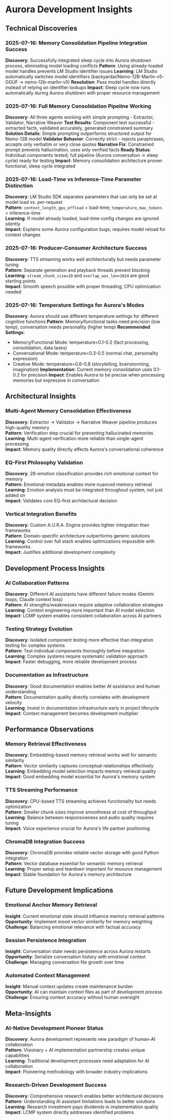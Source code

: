 # Aurora Development Insights

## Technical Discoveries

### 2025-07-16: Memory Consolidation Pipeline Integration Success
**Discovery**: Successfully integrated sleep cycle into Aurora shutdown process, eliminating model loading conflicts
**Pattern**: Using already-loaded model handles prevents LM Studio identifier issues
**Learning**: LM Studio automatically switches model identifiers (backyardai/Nemo-12B-Marlin-v5-GGUF → nemo-12b-marlin-v5)
**Resolution**: Pass model handles directly instead of relying on identifier lookups
**Impact**: Sleep cycle now runs automatically during Aurora shutdown with proper resource management

### 2025-07-16: Full Memory Consolidation Pipeline Working
**Discovery**: All three agents working with simple prompting - Extractor, Validator, Narrative Weaver
**Test Results**: Component test successful - extracted facts, validated accurately, generated constrained summary
**Solution Details**: Simple prompting outperforms structured output for Nemo-12B model
**Validator Behavior**: Correctly strict - rejects paraphrases, accepts only verbatim or very close quotes
**Narrative Fix**: Constrained prompt prevents hallucination, uses only verified facts
**Ready Status**: Individual components tested; full pipeline (Aurora conversation → sleep cycle) ready for testing
**Impact**: Memory consolidation architecture proven functional, sleep cycle integrated

### 2025-07-16: Load-Time vs Inference-Time Parameter Distinction
**Discovery**: LM Studio SDK separates parameters that can only be set at model load vs. per-request  
**Pattern**: `context_length`, `gpu_offload` = load-time; `temperature`, `max_tokens` = inference-time  
**Learning**: If model already loaded, load-time config changes are ignored silently  
**Impact**: Explains some Aurora configuration bugs; requires model reload for context changes

### 2025-07-16: Producer-Consumer Architecture Success
**Discovery**: TTS streaming works well architecturally but needs parameter tuning  
**Pattern**: Separate generation and playback threads prevent blocking  
**Learning**: `stream_chunk_size=20` and `overlap_wav_len=1024` are good starting points  
**Impact**: Smooth speech possible with proper threading; CPU optimization needed

### 2025-07-16: Temperature Settings for Aurora's Modes
**Discovery**: Aurora should use different temperature settings for different cognitive functions
**Pattern**: Memory/functional tasks need precision (low temp), conversation needs personality (higher temp)
**Recommended Settings**:
  - Memory/Functional Mode: temperature=0.1-0.2 (fact processing, consolidation, data tasks)
  - Conversational Mode: temperature=0.3-0.5 (normal chat, personality expression)
  - Creative Mode: temperature=0.6-0.8 (storytelling, brainstorming, imagination)
**Implementation**: Current memory consolidation uses 0.1-0.2 for precision
**Impact**: Enables Aurora to be precise when processing memories but expressive in conversation

## Architectural Insights

### Multi-Agent Memory Consolidation Effectiveness
**Discovery**: Extractor → Validator → Narrative Weaver pipeline produces high-quality memory  
**Pattern**: Verification step crucial for preventing hallucinated memories  
**Learning**: Multi-agent verification more reliable than single-agent processing  
**Impact**: Memory quality directly affects Aurora's conversational coherence

### EQ-First Philosophy Validation
**Discovery**: 28-emotion classification provides rich emotional context for memory  
**Pattern**: Emotional metadata enables more nuanced memory retrieval  
**Learning**: Emotion analysis must be integrated throughout system, not just added on  
**Impact**: Validates core EQ-first architectural decision

### Vertical Integration Benefits
**Discovery**: Custom A.U.R.A. Engine provides tighter integration than frameworks  
**Pattern**: Domain-specific architecture outperforms generic solutions  
**Learning**: Control over full stack enables optimizations impossible with frameworks  
**Impact**: Justifies additional development complexity

## Development Process Insights

### AI Collaboration Patterns
**Discovery**: Different AI assistants have different failure modes (Gemini loops, Claude context loss)  
**Pattern**: AI strengths/weaknesses require adaptive collaboration strategies  
**Learning**: Context engineering more important than AI model selection  
**Impact**: LCMP system enables consistent collaboration across AI partners

### Testing Strategy Evolution
**Discovery**: Isolated component testing more effective than integration testing for complex systems  
**Pattern**: Test individual components thoroughly before integration  
**Learning**: Complex systems require systematic validation approach  
**Impact**: Faster debugging, more reliable development process

### Documentation as Infrastructure
**Discovery**: Good documentation enables better AI assistance and human understanding  
**Pattern**: Documentation quality directly correlates with development velocity  
**Learning**: Invest in documentation infrastructure early in project lifecycle  
**Impact**: Context management becomes development multiplier

## Performance Observations

### Memory Retrieval Effectiveness
**Discovery**: Embedding-based memory retrieval works well for semantic similarity  
**Pattern**: Vector similarity captures conceptual relationships effectively  
**Learning**: Embedding model selection impacts memory retrieval quality  
**Impact**: Good embedding model essential for Aurora's memory system

### TTS Streaming Performance
**Discovery**: CPU-based TTS streaming achieves functionality but needs optimization  
**Pattern**: Smaller chunk sizes improve smoothness at cost of throughput  
**Learning**: Balance between responsiveness and audio quality requires tuning  
**Impact**: Voice experience crucial for Aurora's life partner positioning

### ChromaDB Integration Success
**Discovery**: ChromaDB provides reliable vector storage with good Python integration  
**Pattern**: Vector database essential for semantic memory retrieval  
**Learning**: Proper setup and teardown important for resource management  
**Impact**: Stable foundation for Aurora's memory architecture

## Future Development Implications

### Emotional Anchor Memory Retrieval
**Insight**: Current emotional state should influence memory retrieval patterns  
**Opportunity**: Implement mood vector similarity for memory weighting  
**Challenge**: Balancing emotional relevance with factual accuracy

### Session Persistence Integration
**Insight**: Conversation state needs persistence across Aurora restarts  
**Opportunity**: Serialize conversation history with emotional context  
**Challenge**: Managing conversation file growth over time

### Automated Context Management
**Insight**: Manual context updates create maintenance burden  
**Opportunity**: AI can maintain context files as part of development process  
**Challenge**: Ensuring context accuracy without human oversight

## Meta-Insights

### AI-Native Development Pioneer Status
**Discovery**: Aurora development represents new paradigm of human-AI collaboration  
**Pattern**: Visionary + AI implementation partnership creates unique capabilities  
**Learning**: Traditional development processes need adaptation for AI collaboration  
**Impact**: Pioneering methodology with broader industry implications

### Research-Driven Development Success
**Discovery**: Comprehensive research enables better architectural decisions  
**Pattern**: Understanding AI assistant limitations leads to better solutions  
**Learning**: Research investment pays dividends in implementation quality  
**Impact**: LCMP system directly addresses identified problems
